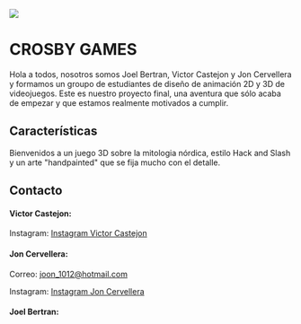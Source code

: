 ![](https://github.com/JonCervellera/Crosby/blob/master/WikiResources/LogoDraw.jpg)


# **CROSBY GAMES** 

Hola a todos, nosotros somos Joel Bertran, Victor Castejon y Jon Cervellera y formamos un groupo de estudiantes de diseño de animación 2D y 3D de videojuegos. Este es nuestro proyecto final, una aventura que sólo acaba de empezar y que estamos realmente motivados a cumplir. 

## Características

Bienvenidos a un juego 3D sobre la mitologia nórdica, estilo Hack and Slash y un arte "handpainted" que se fija mucho con el detalle. 

## Contacto

#### Victor Castejon:

Instagram: [Instagram Victor Castejon](https://www.instagram.com/elcaste98/)

#### Jon Cervellera:

Correo: joon_1012@hotmail.com

Instagram: [Instagram Jon Cervellera](https://www.instagram.com/joncervelleradominguez/)

#### Joel Bertran:
















